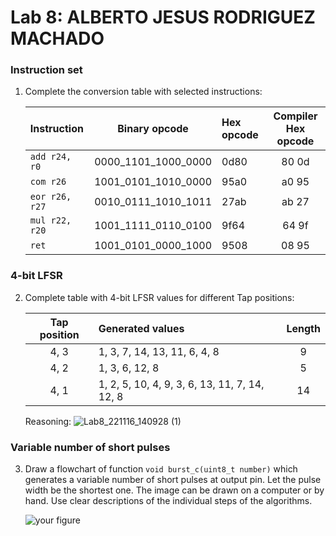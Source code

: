 # Lab 8: ALBERTO JESUS RODRIGUEZ MACHADO

### Instruction set

1. Complete the conversion table with selected instructions:

   | **Instruction** | **Binary opcode** | **Hex opcode** | **Compiler Hex opcode** |
   | :-- | :-: | :-- | :-: |
   | `add r24, r0` | 0000_1101_1000_0000 | 0d80 | 80 0d |
   | `com r26` | 1001_0101_1010_0000 | 95a0 | a0 95 |
   | `eor r26, r27` | 0010_0111_1010_1011 | 27ab | ab 27 |
   | `mul r22, r20` | 1001_1111_0110_0100 | 9f64 | 64 9f |
   | `ret` | 1001_0101_0000_1000 | 9508 | 08 95 |

### 4-bit LFSR

2. Complete table with 4-bit LFSR values for different Tap positions:

   | **Tap position** | **Generated values** | **Length** |
   | :-: | :-- | :-: |
   | 4, 3 | 1, 3, 7, 14, 13, 11, 6, 4, 8 | 9 |
   | 4, 2 | 1, 3, 6, 12, 8 | 5 |
   | 4, 1 | 1, 2, 5, 10, 4, 9, 3, 6, 13, 11, 7, 14, 12, 8 | 14 |
   
   Reasoning:
   ![Lab8_221116_140928 (1)](https://user-images.githubusercontent.com/114478211/202205990-091b36fd-7065-4316-b6ea-eeb9e49a2da2.jpg)

### Variable number of short pulses

3. Draw a flowchart of function `void burst_c(uint8_t number)` which generates a variable number of short pulses at output pin. Let the pulse width be the shortest one. The image can be drawn on a computer or by hand. Use clear descriptions of the individual steps of the algorithms.

   ![your figure]()
